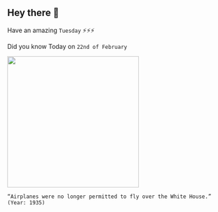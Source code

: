 ## Hey there 👋
Have an amazing `Tuesday` ⚡⚡⚡

Did you know Today on `22nd of February`
 
 [<img src="https://www.decades.com/assets/videoimage/i0W3PgYcru8_thumb.jpg" width="300" />](https://en.wikipedia.org/wiki/1935_in_aviation#:~:text=White%20House) 
 ```
“Airplanes were no longer permitted to fly over the White House.” (Year: 1935)
```
